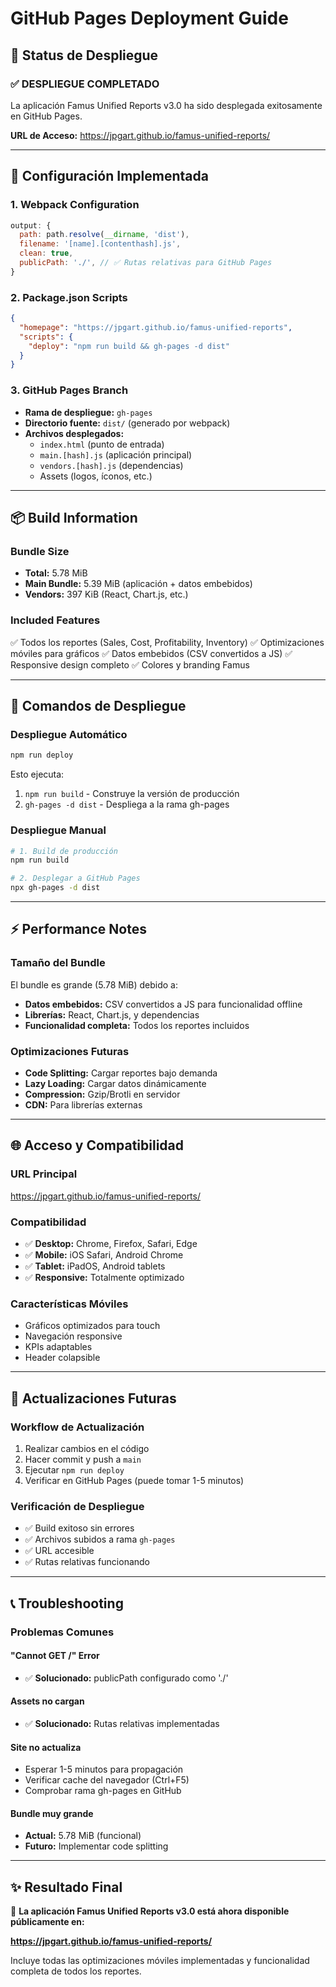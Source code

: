 # GitHub Pages Deployment Guide

## 🚀 Status de Despliegue

### ✅ **DESPLIEGUE COMPLETADO**

La aplicación Famus Unified Reports v3.0 ha sido desplegada exitosamente en GitHub Pages.

**URL de Acceso:** https://jpgart.github.io/famus-unified-reports/

---

## 🔧 Configuración Implementada

### **1. Webpack Configuration**
```javascript
output: {
  path: path.resolve(__dirname, 'dist'),
  filename: '[name].[contenthash].js',
  clean: true,
  publicPath: './', // ✅ Rutas relativas para GitHub Pages
}
```

### **2. Package.json Scripts**
```json
{
  "homepage": "https://jpgart.github.io/famus-unified-reports",
  "scripts": {
    "deploy": "npm run build && gh-pages -d dist"
  }
}
```

### **3. GitHub Pages Branch**
- **Rama de despliegue:** `gh-pages`
- **Directorio fuente:** `dist/` (generado por webpack)
- **Archivos desplegados:**
  - `index.html` (punto de entrada)
  - `main.[hash].js` (aplicación principal)
  - `vendors.[hash].js` (dependencias)
  - Assets (logos, íconos, etc.)

---

## 📦 Build Information

### **Bundle Size**
- **Total:** 5.78 MiB
- **Main Bundle:** 5.39 MiB (aplicación + datos embebidos)
- **Vendors:** 397 KiB (React, Chart.js, etc.)

### **Included Features**
✅ Todos los reportes (Sales, Cost, Profitability, Inventory)
✅ Optimizaciones móviles para gráficos
✅ Datos embebidos (CSV convertidos a JS)
✅ Responsive design completo
✅ Colores y branding Famus

---

## 🚀 Comandos de Despliegue

### **Despliegue Automático**
```bash
npm run deploy
```
Esto ejecuta:
1. `npm run build` - Construye la versión de producción
2. `gh-pages -d dist` - Despliega a la rama gh-pages

### **Despliegue Manual**
```bash
# 1. Build de producción
npm run build

# 2. Desplegar a GitHub Pages
npx gh-pages -d dist
```

---

## ⚡ Performance Notes

### **Tamaño del Bundle**
El bundle es grande (5.78 MiB) debido a:
- **Datos embebidos:** CSV convertidos a JS para funcionalidad offline
- **Librerías:** React, Chart.js, y dependencias
- **Funcionalidad completa:** Todos los reportes incluidos

### **Optimizaciones Futuras**
- **Code Splitting:** Cargar reportes bajo demanda
- **Lazy Loading:** Cargar datos dinámicamente
- **Compression:** Gzip/Brotli en servidor
- **CDN:** Para librerías externas

---

## 🌐 Acceso y Compatibilidad

### **URL Principal**
https://jpgart.github.io/famus-unified-reports/

### **Compatibilidad**
- ✅ **Desktop:** Chrome, Firefox, Safari, Edge
- ✅ **Mobile:** iOS Safari, Android Chrome
- ✅ **Tablet:** iPadOS, Android tablets
- ✅ **Responsive:** Totalmente optimizado

### **Características Móviles**
- Gráficos optimizados para touch
- Navegación responsive
- KPIs adaptables
- Header colapsible

---

## 🔄 Actualizaciones Futuras

### **Workflow de Actualización**
1. Realizar cambios en el código
2. Hacer commit y push a `main`
3. Ejecutar `npm run deploy`
4. Verificar en GitHub Pages (puede tomar 1-5 minutos)

### **Verificación de Despliegue**
- ✅ Build exitoso sin errores
- ✅ Archivos subidos a rama `gh-pages`
- ✅ URL accesible
- ✅ Rutas relativas funcionando

---

## 📞 Troubleshooting

### **Problemas Comunes**

#### **"Cannot GET /" Error**
- ✅ **Solucionado:** publicPath configurado como './'

#### **Assets no cargan**
- ✅ **Solucionado:** Rutas relativas implementadas

#### **Site no actualiza**
- Esperar 1-5 minutos para propagación
- Verificar cache del navegador (Ctrl+F5)
- Comprobar rama gh-pages en GitHub

#### **Bundle muy grande**
- **Actual:** 5.78 MiB (funcional)
- **Futuro:** Implementar code splitting

---

## ✨ Resultado Final

🎉 **La aplicación Famus Unified Reports v3.0 está ahora disponible públicamente en:**

**https://jpgart.github.io/famus-unified-reports/**

Incluye todas las optimizaciones móviles implementadas y funcionalidad completa de todos los reportes.
